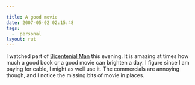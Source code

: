 ```yaml
---

title: A good movie
date: 2007-05-02 02:15:48
tags:
  -  personal
layout: rut
---
```


I watched part of [Bicentenial Man](http://www.imdb.com/title/tt0182789/) this evening.  It is amazing at times how much a good book or a good movie can brighten a day.  I figure since I am paying for cable, I might as well use it.  The commercials are annoying though, and I notice the missing bits of movie in places. 

